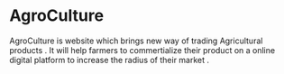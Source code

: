 # AgroCulture 
AgroCulture is website which brings new way of trading Agricultural products . It will help farmers to commertialize their product on a online digital platform to increase the radius of their market .
  
  
      
 
 
